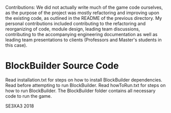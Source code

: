 Contributions:
We did not actually write much of the game code ourselves, as the purpose of the project was mostly refactoring and improving upon the existing code, as outlined in the README of the previous directory. My personal contributions included contributing to the refactoring and reorganizing of code, module design, leading team discussions, contributing to the accompanying engineering documentation as well as leading team presentations to clients (Professors and Master's students in this case).






# BlockBuilder Source Code

Read installation.txt for steps on how to install BlockBuilder dependencies. Read before attempting to run BlockBuilder.
Read howToRun.txt for steps on how to run BlockBuilder.
The BlockBuilder folder contains all necessary code to run the game.




SE3XA3 2018
